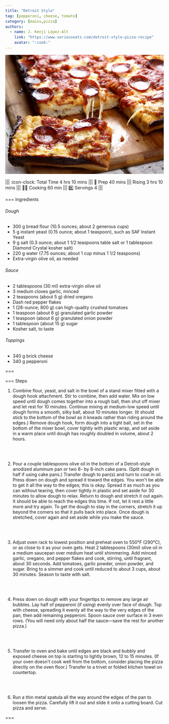 ```yaml
---
title: "Detroit Style"
tag: [pepperoni, cheese, tomato]
category: [mains,pizza]
authors:
  - name: J. Kenji López-Alt
    link: "https://www.seriouseats.com/detroit-style-pizza-recipe"
    avatar: ":cook:"
---
```


![](img/detroit-style-pizza.jpg)

||| :icon-clock: Total Time
4 hrs 10 mins
||| :knife: Prep
40 mins
||| Rising
3 hrs 10 mins
||| :cook: Cooking
60 min
||| :hash: Servings
4
|||


=== Ingredients

###### Dough
- 300 g bread flour (10.5 ounces; about 2 generous cups)
- 5 g instant yeast (0.15 ounce; about 1 teaspoon), such as SAF Instant Yeast
- 9 g salt (0.3 ounce; about 1 1/2 teaspoons table salt or 1 tablespoon Diamond Crystal kosher salt)
- 220 g water (7.75 ounces; about 1 cup minus 1 1/2 teaspoons)
- Extra-virgin olive oil, as needed

###### Sauce
- 2 tablespoons (30 ml) extra-virgin olive oil
- 3 medium cloves garlic, minced
- 2 teaspoons (about 5 g) dried oregano
- Dash red pepper flakes
- 1 (28-ounce; 800 g) can high-quality crushed tomatoes
- 1 teaspoon (about 6 g) granulated garlic powder
- 1 teaspoon (about 6 g) granulated onion powder
- 1 tablespoon (about 15 g) sugar
- Kosher salt, to taste

###### Toppings
- 340 g brick cheese
- 340 g pepperoni

===

=== Steps

1. Combine flour, yeast, and salt in the bowl of a stand mixer fitted with a dough hook attachment. Stir to combine, then add water. Mix on low speed until dough comes together into a rough ball, then shut off mixer and let rest for 10 minutes. Continue mixing at medium-low speed until dough forms a smooth, silky ball, about 10 minutes longer. (It should stick to the bottom of the bowl as it kneads rather than riding around the edges.) Remove dough hook, form dough into a tight ball, set in the bottom of the mixer bowl, cover tightly with plastic wrap, and set aside in a warm place until dough has roughly doubled in volume, about 2 hours. 
<br>
<br>

2. Pour a couple tablespoons olive oil in the bottom of a Detroit-style anodized aluminum pan or two 8- by 8-inch cake pans. (Split dough in half if using cake pans.) Transfer dough to pan(s) and turn to coat in oil. Press down on dough and spread it toward the edges. You won't be able to get it all the way to the edges; this is okay. Spread it as much as you can without tearing, then cover tightly in plastic and set aside for 30 minutes to allow dough to relax. Return to dough and stretch it out again. It should be able to reach the edges this time. If not, let it rest a little more and try again. To get the dough to stay in the corners, stretch it up beyond the corners so that it pulls back into place. Once dough is stretched, cover again and set aside while you make the sauce. 
<br>
<br>

3. Adjust oven rack to lowest position and preheat oven to 550°F (290°C), or as close to it as your oven gets. Heat 2 tablespoons (30ml) olive oil in a medium saucepan over medium heat until shimmering. Add minced garlic, oregano, and pepper flakes and cook, stirring, until fragrant, about 30 seconds. Add tomatoes, garlic powder, onion powder, and sugar. Bring to a simmer and cook until reduced to about 3 cups, about 30 minutes. Season to taste with salt. 
<br>
<br>

4. Press down on dough with your fingertips to remove any large air bubbles. Lay half of pepperoni (if using) evenly over face of dough. Top with cheese, spreading it evenly all the way to the very edges of the pan, then add remaining pepperoni. Spoon sauce over surface in 3 even rows. (You will need only about half the sauce—save the rest for another pizza.) 
<br>
<br>

5. Transfer to oven and bake until edges are black and bubbly and exposed cheese on top is starting to lightly brown, 12 to 15 minutes. (If your oven doesn't cook well from the bottom, consider placing the pizza directly on the oven floor.) Transfer to a trivet or folded kitchen towel on countertop. 
<br>
<br>

6. Run a thin metal spatula all the way around the edges of the pan to loosen the pizza. Carefully lift it out and slide it onto a cutting board. Cut pizza and serve. 

===
